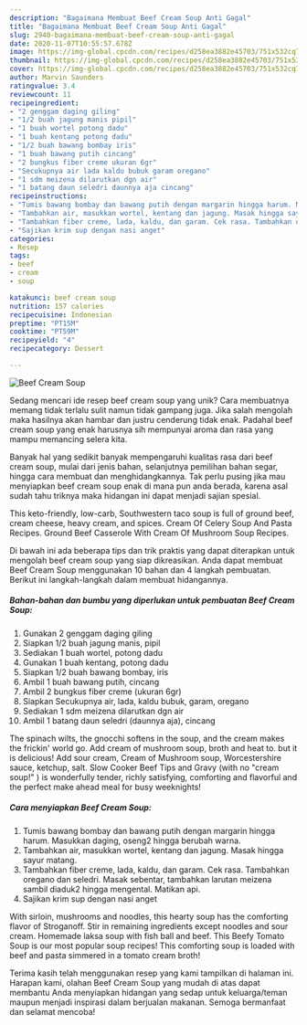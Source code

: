 ```yaml
---
description: "Bagaimana Membuat Beef Cream Soup Anti Gagal"
title: "Bagaimana Membuat Beef Cream Soup Anti Gagal"
slug: 2940-bagaimana-membuat-beef-cream-soup-anti-gagal
date: 2020-11-07T10:55:57.678Z
image: https://img-global.cpcdn.com/recipes/d258ea3882e45703/751x532cq70/beef-cream-soup-foto-resep-utama.jpg
thumbnail: https://img-global.cpcdn.com/recipes/d258ea3882e45703/751x532cq70/beef-cream-soup-foto-resep-utama.jpg
cover: https://img-global.cpcdn.com/recipes/d258ea3882e45703/751x532cq70/beef-cream-soup-foto-resep-utama.jpg
author: Marvin Saunders
ratingvalue: 3.4
reviewcount: 11
recipeingredient:
- "2 genggam daging giling"
- "1/2 buah jagung manis pipil"
- "1 buah wortel potong dadu"
- "1 buah kentang potong dadu"
- "1/2 buah bawang bombay iris"
- "1 buah bawang putih cincang"
- "2 bungkus fiber creme ukuran 6gr"
- "Secukupnya air lada kaldu bubuk garam oregano"
- "1 sdm meizena dilarutkan dgn air"
- "1 batang daun seledri daunnya aja cincang"
recipeinstructions:
- "Tumis bawang bombay dan bawang putih dengan margarin hingga harum. Masukkan daging, oseng2 hingga berubah warna."
- "Tambahkan air, masukkan wortel, kentang dan jagung. Masak hingga sayur matang."
- "Tambahkan fiber creme, lada, kaldu, dan garam. Cek rasa. Tambahkan oregano dan seledri. Masak sebentar, tambahkan larutan meizena sambil diaduk2 hingga mengental. Matikan api."
- "Sajikan krim sup dengan nasi anget"
categories:
- Resep
tags:
- beef
- cream
- soup

katakunci: beef cream soup 
nutrition: 157 calories
recipecuisine: Indonesian
preptime: "PT15M"
cooktime: "PT59M"
recipeyield: "4"
recipecategory: Dessert

---
```



![Beef Cream Soup](https://img-global.cpcdn.com/recipes/d258ea3882e45703/751x532cq70/beef-cream-soup-foto-resep-utama.jpg)

Sedang mencari ide resep beef cream soup yang unik? Cara membuatnya memang tidak terlalu sulit namun tidak gampang juga. Jika salah mengolah maka hasilnya akan hambar dan justru cenderung tidak enak. Padahal beef cream soup yang enak harusnya sih mempunyai aroma dan rasa yang mampu memancing selera kita.

Banyak hal yang sedikit banyak mempengaruhi kualitas rasa dari beef cream soup, mulai dari jenis bahan, selanjutnya pemilihan bahan segar, hingga cara membuat dan menghidangkannya. Tak perlu pusing jika mau menyiapkan beef cream soup enak di mana pun anda berada, karena asal sudah tahu triknya maka hidangan ini dapat menjadi sajian spesial.

This keto-friendly, low-carb, Southwestern taco soup is full of ground beef, cream cheese, heavy cream, and spices. Cream Of Celery Soup And Pasta Recipes. Ground Beef Casserole With Cream Of Mushroom Soup Recipes.


Di bawah ini ada beberapa tips dan trik praktis yang dapat diterapkan untuk mengolah beef cream soup yang siap dikreasikan. Anda dapat membuat Beef Cream Soup menggunakan 10 bahan dan 4 langkah pembuatan. Berikut ini langkah-langkah dalam membuat hidangannya.

<!--inarticleads1-->

##### Bahan-bahan dan bumbu yang diperlukan untuk pembuatan Beef Cream Soup:

1. Gunakan 2 genggam daging giling
1. Siapkan 1/2 buah jagung manis, pipil
1. Sediakan 1 buah wortel, potong dadu
1. Gunakan 1 buah kentang, potong dadu
1. Siapkan 1/2 buah bawang bombay, iris
1. Ambil 1 buah bawang putih, cincang
1. Ambil 2 bungkus fiber creme (ukuran 6gr)
1. Siapkan Secukupnya air, lada, kaldu bubuk, garam, oregano
1. Sediakan 1 sdm meizena dilarutkan dgn air
1. Ambil 1 batang daun seledri (daunnya aja), cincang


The spinach wilts, the gnocchi softens in the soup, and the cream makes the frickin&#39; world go. Add cream of mushroom soup, broth and heat to. but it is delicious! Add sour cream, Cream of Mushroom soup, Worcestershire sauce, ketchup, salt. Slow Cooker Beef Tips and Gravy (with no &#34;cream soup!&#34; ) is wonderfully tender, richly satisfying, comforting and flavorful and the perfect make ahead meal for busy weeknights! 

<!--inarticleads2-->

##### Cara menyiapkan Beef Cream Soup:

1. Tumis bawang bombay dan bawang putih dengan margarin hingga harum. Masukkan daging, oseng2 hingga berubah warna.
1. Tambahkan air, masukkan wortel, kentang dan jagung. Masak hingga sayur matang.
1. Tambahkan fiber creme, lada, kaldu, dan garam. Cek rasa. Tambahkan oregano dan seledri. Masak sebentar, tambahkan larutan meizena sambil diaduk2 hingga mengental. Matikan api.
1. Sajikan krim sup dengan nasi anget


With sirloin, mushrooms and noodles, this hearty soup has the comforting flavor of Stroganoff. Stir in remaining ingredients except noodles and sour cream. Homemade laksa soup with fish ball and beef. This Beefy Tomato Soup is our most popular soup recipes! This comforting soup is loaded with beef and pasta simmered in a tomato cream broth! 

Terima kasih telah menggunakan resep yang kami tampilkan di halaman ini. Harapan kami, olahan Beef Cream Soup yang mudah di atas dapat membantu Anda menyiapkan hidangan yang sedap untuk keluarga/teman maupun menjadi inspirasi dalam berjualan makanan. Semoga bermanfaat dan selamat mencoba!
